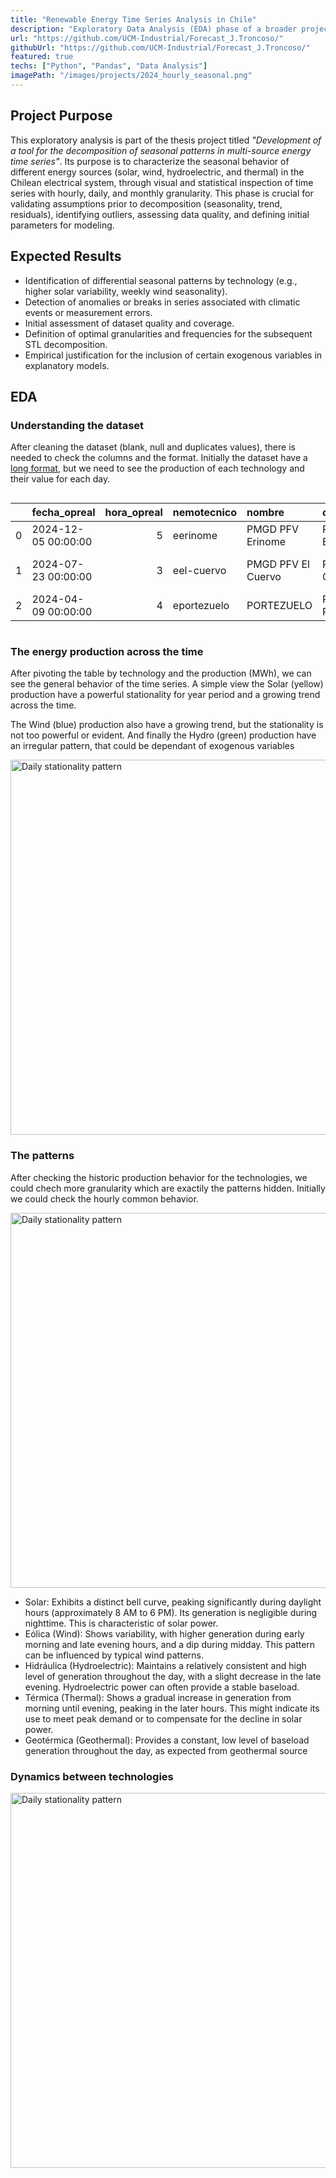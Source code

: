 ```yaml
---
title: "Renewable Energy Time Series Analysis in Chile"
description: "Exploratory Data Analysis (EDA) phase of a broader project aimed at identifying strategies to enhance energy production from renewable technologies."
url: "https://github.com/UCM-Industrial/Forecast_J.Troncoso/"
githubUrl: "https://github.com/UCM-Industrial/Forecast_J.Troncoso/"
featured: true
techs: ["Python", "Pandas", "Data Analysis"]
imagePath: "/images/projects/2024_hourly_seasonal.png"
---
```


## Project Purpose

This exploratory analysis is part of the thesis project titled _"Development of a tool for the decomposition of seasonal patterns in multi-source energy time series"_. Its purpose is to characterize the seasonal behavior of different energy sources (solar, wind, hydroelectric, and thermal) in the Chilean electrical system, through visual and statistical inspection of time series with hourly, daily, and monthly granularity. This phase is crucial for validating assumptions prior to decomposition (seasonality, trend, residuals), identifying outliers, assessing data quality, and defining initial parameters for modeling.

## Expected Results

- Identification of differential seasonal patterns by technology (e.g., higher solar variability, weekly wind seasonality).
- Detection of anomalies or breaks in series associated with climatic events or measurement errors.
- Initial assessment of dataset quality and coverage.
- Definition of optimal granularities and frequencies for the subsequent STL decomposition.
- Empirical justification for the inclusion of certain exogenous variables in explanatory models.

## EDA

### Understanding the dataset

After cleaning the dataset (blank, null and duplicates values), there is needed to check the columns and the format.
Initially the dataset have a [long format](https://www.statology.org/long-vs-wide-data/), but we need to see the production of each technology and their value for each day.

<div class="table-container" style="overflow-x: auto;">

|     | fecha_opreal        | hora_opreal | nemotecnico | nombre             | central_nombre      | central_infotecnica_id | coordinado        | central_tipo | central_tipo_nemotecnico | subtipo | subtipo_nemotecnico | grupo_reporte_nombre | generacion_real_mwh | generacion_real_ernc_mwh | year | month | day |
| --: | :------------------ | ----------: | :---------- | :----------------- | :------------------ | ---------------------: | :---------------- | :----------- | :----------------------- | :------ | :------------------ | :------------------- | ------------------: | -----------------------: | ---: | ----: | --: |
|   0 | 2024-12-05 00:00:00 |           5 | eerinome    | PMGD PFV Erinome   | PMGD PFV ERINOME    |                   1909 | LUCIANO SOLAR SPA | Solar        | solar                    | Solar   | solar               | PMGD PFV Erinome     |                   0 |                        0 | 2024 |    12 |   5 |
|   1 | 2024-07-23 00:00:00 |           3 | eel-cuervo  | PMGD PFV El Cuervo | PMGD PFV EL CUERVO  |                   2062 | PFV EL CUERVO SPA | Solar        | solar                    | Solar   | solar               | PMGD PFV El Cuervo   |                   0 |                        0 | 2024 |     7 |  23 |
|   2 | 2024-04-09 00:00:00 |           4 | eportezuelo | PORTEZUELO         | PMGD PFV PORTEZUELO |                    519 | TRALKA SPA        | Solar        | solar                    | Solar   | solar               | PMGD PFV Portezuelo  |                   0 |                        0 | 2024 |     4 |   9 |

</div>

### The energy production across the time

After pivoting the table by technology and the production (MWh), we can see the general behavior of the time series. A simple view the Solar (yellow) production have a powerful stationality for year period and a growing trend across the time.

The Wind (blue) production also have a growing trend, but the stationality is not too powerful or evident. And finally the Hydro (green) production have an irregular pattern, that could be dependant of exogenous variables

<img class="inline-image" src="/images/projects/historic_energy_production.png" alt="Daily stationality pattern" width="600" height="auto">

### The patterns

After checking the historic production behavior for the technologies, we could chech more granularity which are exactily the patterns hidden. Initially we could check the hourly common behavior.

<img class="inline-image" src="/images/projects/2024_hourly_seasonal.png" alt="Daily stationality pattern" width="600" height="auto">

- Solar: Exhibits a distinct bell curve, peaking significantly during daylight hours (approximately 8 AM to 6 PM). Its generation is negligible during nighttime. This is characteristic of solar power.
- Eólica (Wind): Shows variability, with higher generation during early morning and late evening hours, and a dip during midday. This pattern can be influenced by typical wind patterns.
- Hidráulica (Hydroelectric): Maintains a relatively consistent and high level of generation throughout the day, with a slight decrease in the late evening. Hydroelectric power can often provide a stable baseload.
- Térmica (Thermal): Shows a gradual increase in generation from morning until evening, peaking in the later hours. This might indicate its use to meet peak demand or to compensate for the decline in solar power.
- Geotérmica (Geothermal): Provides a constant, low level of baseload generation throughout the day, as expected from geothermal source

### Dynamics between technologies

<img class="inline-image" src="/images/projects/corr_matrix.png" alt="Daily stationality pattern" width="600" height="auto">
